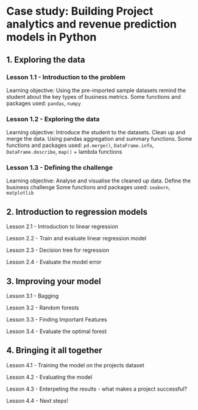 # Case study: Building Project analytics and revenue prediction models in Python 

## 1. Exploring the data

### Lesson 1.1 - Introduction to the problem
Learning objective: Using the pre-imported sample datasets remind the student about the key types of business metrics. 
Some functions and packages used: `pandas`, `numpy`

### Lesson 1.2 - Exploring the data
Learning objective: Introduce the student to the datasets. Clean up and merge the data. Using pandas aggregation and summary functions.
Some functions and packages used: `pd.merge()`, `DataFrame.info`, `DataFrame.describe`, `map()` + lambda functions 

### Lesson 1.3 - Defining the challenge
Learning objective: Analyse and visualise the cleaned up data. Define the business challenge
Some functions and packages used: `seaborn`, `matplotlib`

## 2. Introduction to regression models

Lesson 2.1 - Introduction to linear regression 

Lesson 2.2 - Train and evaluate linear regression model 

Lesson 2.3 - Decision tree for regression 

Lesson 2.4 - Evaluate the model error


## 3. Improving your model

Lesson 3.1 - Bagging 

Lesson 3.2 - Random forests 

Lesson 3.3 - Finding Important Features

Lesson 3.4 - Evaluate the optimal forest 

## 4. Bringing it all together

Lesson 4.1 - Training the model on the projects dataset 

Lesson 4.2 - Evaluating the model

Lesson 4.3 - Enterpeting the results - what makes a project successful?

Lesson 4.4  - Next steps!

